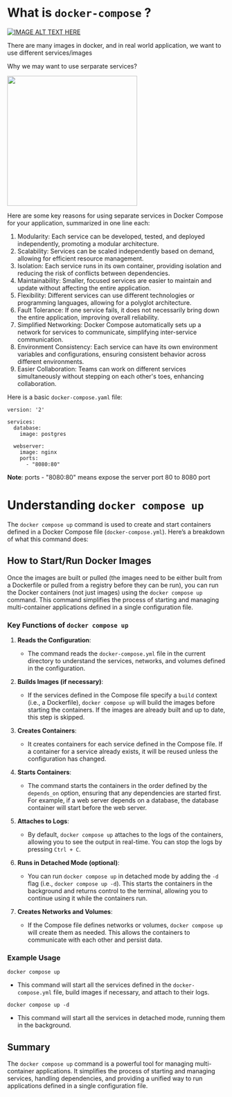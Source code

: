# What is `docker-compose` ?

[![IMAGE ALT TEXT HERE](https://img.youtube.com/vi/HUpIoF_conA/0.jpg)](https://www.youtube.com/watch?v=HUpIoF_conA)

There are many images in docker, and in real world application, we want to use different services/images

Why we may want to use serparate services?

<img src="https://raw.githubusercontent.com/paulc4/microservices-demo/master/shopping-system.jpg" height=300/>

Here are some key reasons for using separate services in Docker Compose for your application, summarized in one line each:

1. Modularity: Each service can be developed, tested, and deployed independently, promoting a modular architecture.
2. Scalability: Services can be scaled independently based on demand, allowing for efficient resource management.
3. Isolation: Each service runs in its own container, providing isolation and reducing the risk of conflicts between dependencies.
4. Maintainability: Smaller, focused services are easier to maintain and update without affecting the entire application.
5. Flexibility: Different services can use different technologies or programming languages, allowing for a polyglot architecture.
6. Fault Tolerance: If one service fails, it does not necessarily bring down the entire application, improving overall reliability.
7. Simplified Networking: Docker Compose automatically sets up a network for services to communicate, simplifying inter-service communication.
8. Environment Consistency: Each service can have its own environment variables and configurations, ensuring consistent behavior across different environments.
9. Easier Collaboration: Teams can work on different services simultaneously without stepping on each other's toes, enhancing collaboration.

Here is a basic `docker-compose.yaml` file:

```Docker
version: '2'

services:
  database:
    image: postgres

  webserver:
    image: nginx
    ports:
      - "8080:80"
```

**Note**: ports - "8080:80" means expose the server port 80 to 8080 port

# Understanding `docker compose up`

The `docker compose up` command is used to create and start containers defined in a Docker Compose file (`docker-compose.yml`). Here’s a breakdown of what this command does:

## How to Start/Run Docker Images

Once the images are built or pulled (the images need to be either built from a Dockerfile or pulled from a registry before they can be run), you can run the Docker containers (not just images) using the `docker compose up` command. This command simplifies the process of starting and managing multi-container applications defined in a single configuration file.

### Key Functions of `docker compose up`

1. **Reads the Configuration**:

   - The command reads the `docker-compose.yml` file in the current directory to understand the services, networks, and volumes defined in the configuration.

2. **Builds Images (if necessary)**:

   - If the services defined in the Compose file specify a `build` context (i.e., a Dockerfile), `docker compose up` will build the images before starting the containers. If the images are already built and up to date, this step is skipped.

3. **Creates Containers**:

   - It creates containers for each service defined in the Compose file. If a container for a service already exists, it will be reused unless the configuration has changed.

4. **Starts Containers**:

   - The command starts the containers in the order defined by the `depends_on` option, ensuring that any dependencies are started first. For example, if a web server depends on a database, the database container will start before the web server.

5. **Attaches to Logs**:

   - By default, `docker compose up` attaches to the logs of the containers, allowing you to see the output in real-time. You can stop the logs by pressing `Ctrl + C`.

6. **Runs in Detached Mode (optional)**:

   - You can run `docker compose up` in detached mode by adding the `-d` flag (i.e., `docker compose up -d`). This starts the containers in the background and returns control to the terminal, allowing you to continue using it while the containers run.

7. **Creates Networks and Volumes**:
   - If the Compose file defines networks or volumes, `docker compose up` will create them as needed. This allows the containers to communicate with each other and persist data.

### Example Usage

```
docker compose up
```

- This command will start all the services defined in the `docker-compose.yml` file, build images if necessary, and attach to their logs.

```
docker compose up -d
```

- This command will start all the services in detached mode, running them in the background.

## Summary

The `docker compose up` command is a powerful tool for managing multi-container applications. It simplifies the process of starting and managing services, handling dependencies, and providing a unified way to run applications defined in a single configuration file.

